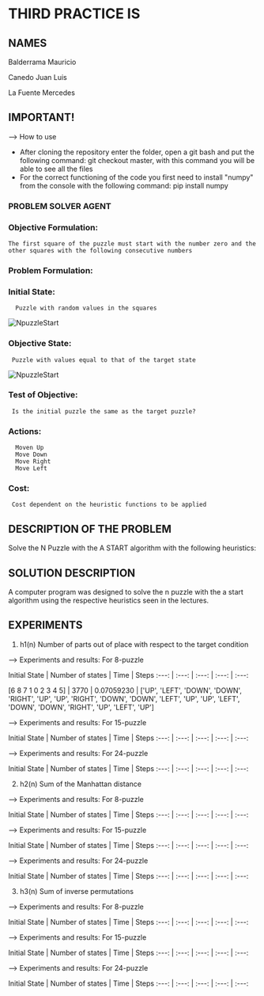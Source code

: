 # THIRD PRACTICE IS

## NAMES
Balderrama Mauricio

Canedo Juan Luis

La Fuente Mercedes

## IMPORTANT!

--> How to use
* After cloning the repository enter the folder, open a git bash and put the following command: git checkout master, with this command you will be able to see all the files 
* For the correct functioning of the code you first need to install "numpy" from the console with the following command: pip install numpy  

### PROBLEM SOLVER AGENT

### Objective Formulation:
    The first square of the puzzle must start with the number zero and the other squares with the following consecutive numbers 

### Problem Formulation:

### Initial State:
      Puzzle with random values in the squares 
      
![NpuzzleStart](https://user-images.githubusercontent.com/74753713/133524075-1d7cff6a-6272-4ac3-8301-6cac0420cc00.png)

### Objective State:
     Puzzle with values equal to that of the target state
 
![NpuzzleStart](https://user-images.githubusercontent.com/74753713/133523852-fb118808-ca64-429f-b5d1-0a100ef72fa3.png)

### Test of Objective:
     Is the initial puzzle the same as the target puzzle?
 
### Actions:
      Moven Up
      Move Down
      Move Right
      Move Left



### Cost:
     Cost dependent on the heuristic functions to be applied
  
## DESCRIPTION OF THE PROBLEM
Solve the N Puzzle with the A START algorithm with the following heuristics:

## SOLUTION DESCRIPTION 
A computer program was designed to solve the n puzzle with the a start algorithm using the respective heuristics seen in the lectures. 

## EXPERIMENTS
1. h1(n) Number of parts out of place with respect to the target condition

--> Experiments and results: For 8-puzzle


  Initial State | Number of states | Time | Steps 
  :---: | :---: | :---: | :---: | :---:
  
  [6 8 7 1 0 2 3 4 5] | 3770 | 0.07059230 | ['UP', 'LEFT', 'DOWN', 'DOWN', 'RIGHT', 'UP', 'UP', 'RIGHT', 'DOWN', 'DOWN', 'LEFT', 'UP', 'UP', 'LEFT', 'DOWN', 'DOWN', 'RIGHT', 'UP', 'LEFT', 'UP']
    
    
--> Experiments and results: For 15-puzzle

  
  Initial State | Number of states | Time | Steps 
  :---: | :---: | :---: | :---: | :---:
    
--> Experiments and results: For 24-puzzle

  Initial State | Number of states | Time | Steps 
  :---: | :---: | :---: | :---: | :---:
  
2. h2(n) Sum of the Manhattan distance

--> Experiments and results: For 8-puzzle

  Initial State | Number of states | Time | Steps 
  :---: | :---: | :---: | :---: | :---:
    
--> Experiments and results: For 15-puzzle

  Initial State | Number of states | Time | Steps 
  :---: | :---: | :---: | :---: | :---:
  
--> Experiments and results: For 24-puzzle

  Initial State | Number of states | Time | Steps 
  :---: | :---: | :---: | :---: | :---:


3. h3(n) Sum of inverse permutations
    
--> Experiments and results: For 8-puzzle

  Initial State | Number of states | Time | Steps 
  :---: | :---: | :---: | :---: | :---:
  
--> Experiments and results: For 15-puzzle

  Initial State | Number of states | Time | Steps 
  :---: | :---: | :---: | :---: | :---:
  
    
--> Experiments and results: For 24-puzzle

  Initial State | Number of states | Time | Steps 
  :---: | :---: | :---: | :---: | :---:
  


